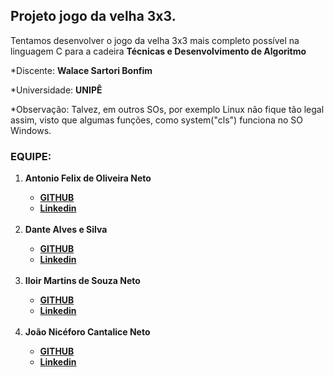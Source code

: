 <h2>Projeto jogo da velha 3x3.</h2>
<p>Tentamos desenvolver o jogo da velha 3x3 mais completo possível na linguagem C para a cadeira <strong>Técnicas e Desenvolvimento de Algoritmo </strong> </p>
<p>*Discente: <strong> Walace Sartori Bonfim </strong></p>
<p>*Universidade: <strong> UNIPÊ </strong> </p>
<p>*Observação: Talvez, em outros SOs, por exemplo Linux não fique tão legal assim, visto que algumas funções, como system("cls") funciona no SO Windows. </p>

<h3>EQUIPE:</h3>
<ol>
   <li><strong>Antonio Felix de Oliveira Neto </strong></li> 
   <ul>
      <li><strong><a href="https://github.com/Antonioflx">GITHUB</a></strong></li> 
      <li><strong><a href="https://www.linkedin.com/in/antonioflx">Linkedin</a></strong></li> 
   </ul>
   <br>
   <li><strong> Dante Alves e Silva </strong> </li> 
   <ul>
      <li><strong><a href="https://github.com/dante-alves">GITHUB</a></strong></li> 
      <li><strong><a href="https://www.linkedin.com/in/dante-alves-e-silva/">Linkedin</a></strong></li> 
   </ul>
   <br>
   <li><strong> Iloir Martins de Souza Neto </strong> </li> 
   <ul>
      <li><strong><a href="https://github.com/IloirDS">GITHUB</a></strong></li> 
      <li><strong><a href="https://www.linkedin.com/in/iloir-neto/">Linkedin</a></strong></li> 
   </ul>
   <br>
   <li><strong> João Nicéforo Cantalice Neto </strong></li> 
   <ul>
      <li><strong><a href="https://github.com/DevJoao07">GITHUB</a></strong></li> 
      <li><strong><a href="https://www.linkedin.com/in/nic%C3%A9foro-neto-5331a9323?utm_source=share&utm_campaign=share_via&utm_content=profile&utm_medium=ios_app">Linkedin</a></strong></li> 
   </ul>
</ol>
